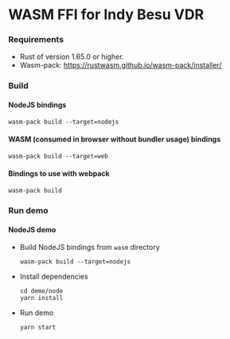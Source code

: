 # WASM FFI for Indy Besu VDR

### Requirements

- Rust of version 1.65.0 or higher.
- Wasm-pack: https://rustwasm.github.io/wasm-pack/installer/

### Build

#### NodeJS bindings

```
wasm-pack build --target=nodejs
```

#### WASM (consumed in browser without bundler usage) bindings

```
wasm-pack build --target=web
```

#### Bindings to use with webpack

```
wasm-pack build
```

### Run demo

#### NodeJS demo

- Build NodeJS bindings from `wasm` directory
  ```
  wasm-pack build --target=nodejs
  ```
- Install dependencies
  ```
  cd demo/node
  yarn install
  ```
- Run demo
  ```
  yarn start
  ```
